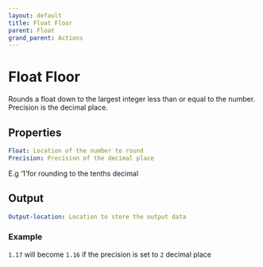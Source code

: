 ```yaml
---
layout: default
title: Float Floor
parent: Float
grand_parent: Actions
---
```

# Float Floor
Rounds a float down to the largest integer less than or equal to the number. Precision is the decimal place.

## Properties
```yaml
Float: Location of the number to round
Precision: Precision of the decimal place
```
E.g ‘1’for rounding to the tenths decimal

## Output
```yaml
Output-location: Location to store the output data
```

### Example
`1.17` will become `1.16` if the precision is set to `2` decimal place
